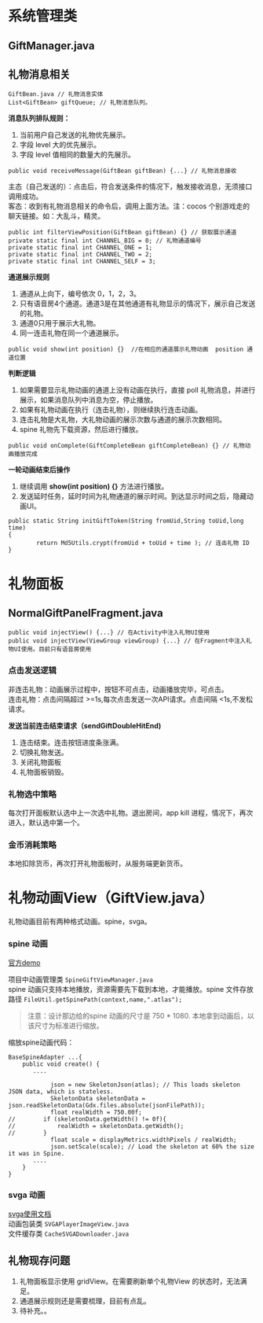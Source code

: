 # 系统管理类
## GiftManager.java

## 礼物消息相关
```
GiftBean.java // 礼物消息实体
List<GiftBean> giftQueue; // 礼物消息队列。
```
**消息队列排队规则：**

1. 当前用户自己发送的礼物优先展示。
2. 字段 level 大的优先展示。
3. 字段 level 值相同的数量大的先展示。

	
```
public void receiveMessage(GiftBean giftBean) {...} // 礼物消息接收
```
主态（自己发送的）：点击后，符合发送条件的情况下，触发接收消息，无须接口调用成功。<br>客态：收到有礼物消息相关的命令后，调用上面方法。注：cocos 个别游戏走的聊天链接。如：大乱斗，精灵。

```
public int filterViewPosition(GiftBean giftBean) {} // 获取展示通道
private static final int CHANNEL_BIG = 0; // 礼物通道编号
private static final int CHANNEL_ONE = 1;
private static final int CHANNEL_TWO = 2;
private static final int CHANNEL_SELF = 3;
```

**通道展示规则**

1. 通道从上向下，编号依次 0，1，2，3。
2. 只有语音房4个通道。通道3是在其他通道有礼物显示的情况下，展示自己发送的礼物。
3. 通道0只用于展示大礼物。
4. 同一连击礼物在同一个通道展示。

```
public void show(int position) {}  //在相应的通道展示礼物动画  position 通道位置

```
**判断逻辑**

1. 如果需要显示礼物动画的通道上没有动画在执行，直接 poll 礼物消息，并进行展示，如果消息队列中消息为空，停止播放。
2. 如果有礼物动画在执行（连击礼物），则继续执行连击动画。
3. 连击礼物是大礼物，大礼物动画的展示次数与通道的展示次数相同。
4. spine 礼物先下载资源，然后进行播放。

```
public void onComplete(GiftCompleteBean giftCompleteBean) {} // 礼物动画播放完成
```
**一轮动画结束后操作**

1. 继续调用 **show(int position) {}** 方法进行播放。
2. 发送延时任务，延时时间为礼物通道的展示时间。到达显示时间之后，隐藏动画UI。

```
public static String initGiftToken(String fromUid,String toUid,long time)
{
        return Md5Utils.crypt(fromUid + toUid + time ); // 连击礼物 ID 
}
```

# 礼物面板
## NormalGiftPanelFragment.java

```
public void injectView() {...} // 在Activity中注入礼物UI使用 
public void injectView(ViewGroup viewGroup) {...} // 在Fragment中注入礼物UI使用。目前只有语音房使用

```
### 点击发送逻辑
非连击礼物：动画展示过程中，按钮不可点击，动画播放完毕，可点击。<br>
连击礼物：点击间隔超过 >=1s,每次点击发送一次API请求。点击间隔 <1s,不发松请求。<br>

**发送当前连击结束请求（sendGiftDoubleHitEnd)**<br>

1. 连击结束。连击按钮进度条涨满。
2. 切换礼物发送。
3. 关闭礼物面板
4. 礼物面板销毁。

### 礼物选中策略
每次打开面板默认选中上一次选中礼物。退出房间，app kill 进程，情况下，再次进入，默认选中第一个。

### 金币消耗策略
本地扣除货币，再次打开礼物面板时，从服务端更新货币。

# 礼物动画View（GiftView.java）

礼物动画目前有两种格式动画。spine，svga。

### spine 动画
[官方demo](https://github.com/EsotericSoftware/spine-runtimes/tree/3.7/spine-libgdx)<br>

项目中动画管理类 `SpineGiftViewManager.java`<br>
spine 动画只支持本地播放，资源需要先下载到本地，才能播放。spine 文件存放路径 `FileUtil.getSpinePath(context,name,".atlas");`

> 注意：设计那边给的spine 动画的尺寸是 750 * 1080. 本地拿到动画后，以该尺寸为标准进行缩放。

缩放spine动画代码：

```
BaseSpineAdapter ...{
    public void create() {
       ....
    
    		json = new SkeletonJson(atlas); // This loads skeleton JSON data, which is stateless.
        	SkeletonData skeletonData = json.readSkeletonData(Gdx.files.absolute(jsonFilePath));
        	float realWidth = 750.00f;
//        if (skeletonData.getWidth() != 0f){
//            realWidth = skeletonData.getWidth();
//        }
        	float scale = displayMetrics.widthPixels / realWidth;
        	json.setScale(scale); // Load the skeleton at 60% the size it was in Spine.
       ....
    }
}
```
### svga 动画
[svga使用文档](https://github.com/yyued/SVGAPlayer-Android/blob/master/readme.zh.md)<br>
动画包装类 `SVGAPlayerImageView.java`<br>
文件缓存类 `CacheSVGADownloader.java`

## 礼物现存问题

1. 礼物面板显示使用 gridView。在需要刷新单个礼物View 的状态时，无法满足。
2. 通道展示规则还是需要梳理，目前有点乱。
3. 待补充。。
